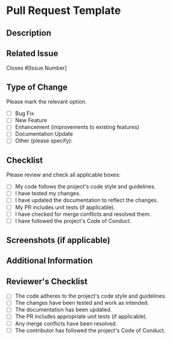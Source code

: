 # Pull Request Template

## Description

<!-- Describe your changes in detail. What is the problem you're solving, and why is this PR necessary? -->

## Related Issue

<!-- If this PR is related to any issue(s), please link them here. -->

Closes #[Issue Number]

## Type of Change

Please mark the relevant option.

- [ ] Bug Fix
- [ ] New Feature
- [ ] Enhancement (improvements to existing features)
- [ ] Documentation Update
- [ ] Other (please specify):

## Checklist

Please review and check all applicable boxes:

- [ ] My code follows the project's code style and guidelines.
- [ ] I have tested my changes.
- [ ] I have updated the documentation to reflect the changes.
- [ ] My PR includes unit tests (if applicable).
- [ ] I have checked for merge conflicts and resolved them.
- [ ] I have followed the project's Code of Conduct.

## Screenshots (if applicable)

<!-- Include screenshots or GIFs to demonstrate the changes visually. -->

## Additional Information

<!-- Add any additional information, context, or explanations here. -->

## Reviewer's Checklist

<!-- If you are a reviewer, please verify and check these boxes as applicable. -->

- [ ] The code adheres to the project's code style and guidelines.
- [ ] The changes have been tested and work as intended.
- [ ] The documentation has been updated.
- [ ] The PR includes appropriate unit tests (if applicable).
- [ ] Any merge conflicts have been resolved.
- [ ] The contributor has followed the project's Code of Conduct.
